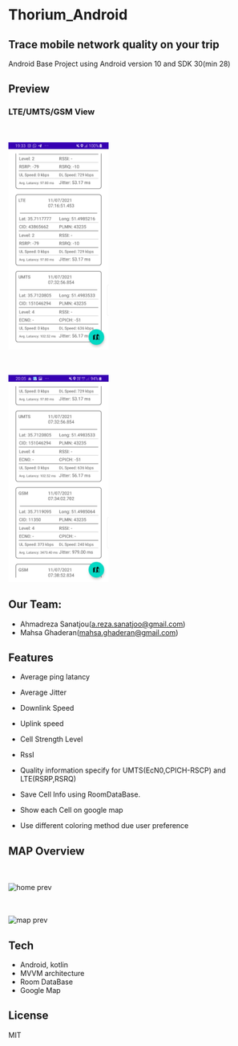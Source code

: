 # Thorium_Android
## Trace mobile network quality on your trip

Android Base Project using Android version 10 and SDK 30(min 28)

## Preview

### LTE/UMTS/GSM View
<br/><br/>
<img src="images/lte-umts.jpeg" alt="home prev" width="200"/>

<br/><br/>
<img src="images/umts-gsm.jpeg" alt="map prev" width="200"/>

## Our Team:
- Ahmadreza Sanatjou(a.reza.sanatjoo@gmail.com)
- Mahsa Ghaderan(mahsa.ghaderan@gmail.com)

## Features

-  Average ping latancy
-  Average Jitter
-  Downlink Speed
-  Uplink speed
-  Cell Strength Level
-  RssI
-  Quality information specify for UMTS(EcN0,CPICH-RSCP) and LTE(RSRP,RSRQ)

- Save Cell Info using RoomDataBase.
- Show each Cell on google map
- Use different coloring method due user preference

## MAP Overview
<br/><br/>
<img src="images/id.jpg" alt="home prev" width="200"/>


<br/><br/>
<img src="images/type.jpg" alt="map prev" width="200"/>
## Tech
- Android, kotlin
- MVVM architecture
- Room DataBase
- Google Map




## License

MIT
